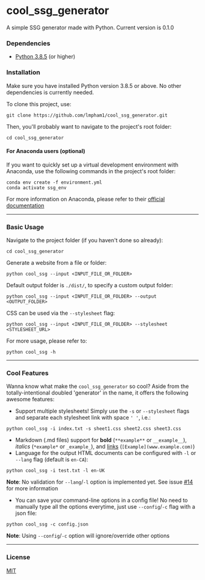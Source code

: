 
# cool_ssg_generator
A simple SSG generator made with Python.
Current version is 0.1.0

### Dependencies
- [Python 3.8.5](https://www.python.org/downloads/) (or higher)

### Installation
Make sure you have installed Python version 3.8.5 or above. No other dependencies is currently needed.

To clone this project, use:
```console
git clone https://github.com/lmpham1/cool_ssg_generator.git
```
Then, you'll probably want to navigate to the project's root folder:
```console
cd cool_ssg_generator
```

#### For Anaconda users (optional)
If you want to quickly set up a virtual development environment with Anaconda, use the following commands in the project's root folder:
```console
conda env create -f environment.yml
conda activate ssg_env
```
For more information on Anaconda, please refer to their [official documentation](https://docs.anaconda.com/)

---

### Basic Usage
Navigate to the project folder (if you haven't done so already):
```console
cd cool_ssg_generator
```
Generate a website from a file or folder:
```console
python cool_ssg --input <INPUT_FILE_OR_FOLDER>
```
Default output folder is `./dist/`, to specify a custom output folder:
```console
python cool_ssg --input <INPUT_FILE_OR_FOLDER> --output <OUTPUT_FOLDER>
```
CSS can be used via the `--stylesheet` flag:
```console
python cool_ssg --input <INPUT_FILE_OR_FOLDER> --stylesheet <STYLESHEET_URL>
```
For more usage, please refer to:
```console
python cool_ssg -h
```
---

### Cool Features
Wanna know what make the `cool_ssg_generator` so cool? Aside from the totally-intentional doubled 'generator' in the name, it offers the following awesome features:
* Support multiple stylesheets! Simply use the `-s` or `--stylesheet` flags and separate each stylesheet link with space `' '`, i.e.:
```console
python cool_ssg -i index.txt -s sheet1.css sheet2.css sheet3.css
```
* Markdown (.md files) support for **bold** (`**example**` or `__example__`), *italics* (`*example*` or `_example_`), and [links](https://github.com/lmpham1/cool_ssg_generator) (`[Example](www.example.com)`)
* Language for the output HTML documents can be configured with `-l` or `--lang` flag (default is `en-CA`):
```
python cool_ssg -i test.txt -l en-UK
```
**Note**: No validation for `--lang`/`-l` option is implemented yet. See issue [#14](https://github.com/lmpham1/cool_ssg_generator/issues/14) for more information
* You can save your command-line options in a config file! No need to manually type all the options everytime, just use `--config`/`-c` flag with a json file:
```
python cool_ssg -c config.json
```
**Note**: Using `--config`/`-c` option will ignore/override other options

---

### License
[MIT](LICENSE)
